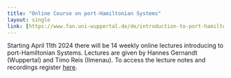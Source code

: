 ```yaml
---
title: "Online Course on port-Hamiltonian Systems"
layout: single
link: [https://www.fan.uni-wuppertal.de/de/introduction-to-port-hamiltonian-systems/]
---
```


Starting April 11th 2024 there will be 14 weekly online lectures introducing to port-Hamiltonian Systems. 
Lectures are given by Hannes Gernandt (Wuppertal) and Timo Reis (Ilmenau). To access the lecture notes and recordings register [here](https://www.fan.uni-wuppertal.de/de/introduction-to-port-hamiltonian-systems/).
